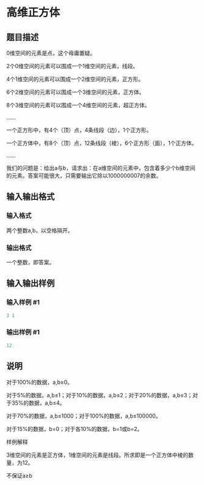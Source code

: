 # 高维正方体

## 题目描述

0维空间的元素是点，这个毋庸置疑。

2个0维空间的元素可以围成一个1维空间的元素，线段。

4个1维空间的元素可以围成一个2维空间的元素，正方形。

6个2维空间的元素可以围成一个3维空间的元素，正方体。

8个3维空间的元素可以围成一个4维空间的元素，超正方体。

……

一个正方形中，有4个（顶）点，4条线段（边），1个正方形。

一个正方体中，有8个（顶）点，12条线段（棱），6个正方形（面），1个正方体。

……

我们的问题是：给出a与b，请求出：在a维空间的元素中，包含着多少个b维空间的元素。答案可能很大，只需要输出它除以1000000007的余数。

## 输入输出格式

### 输入格式

两个整数a,b，以空格隔开。

### 输出格式

一个整数，即答案。

## 输入输出样例

### 输入样例 #1

```cpp
3 1
```


### 输出样例 #1

```cpp
12
```


## 说明

对于100%的数据，a,b≥0。

对于5%的数据，a,b≤1；对于10%的数据，a,b≤2；对于20%的数据，a,b≤3；对于35%的数据，a,b≤4。

对于70%的数据，a,b≤1000；对于100%的数据，a,b≤100000。

对于15%的数据，b=0；对于各10%的数据，b=1或b=2。

样例解释

3维空间的元素是正方体，1维空间的元素是线段。所求即是一个正方体中棱的数量，为12。

不保证a≥b

